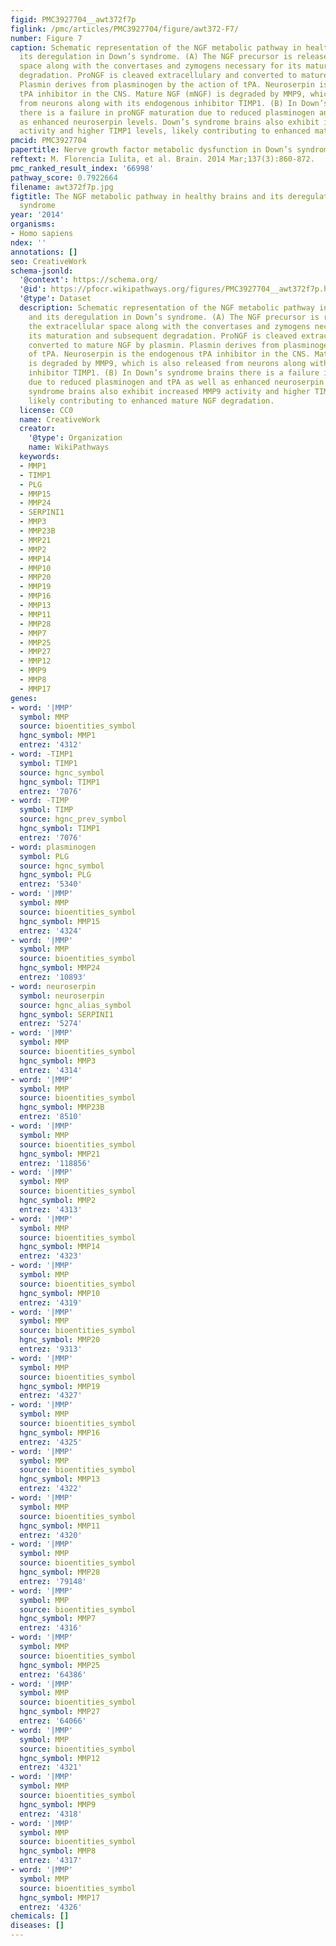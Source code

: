 ```yaml
---
figid: PMC3927704__awt372f7p
figlink: /pmc/articles/PMC3927704/figure/awt372-F7/
number: Figure 7
caption: Schematic representation of the NGF metabolic pathway in healthy brains and
  its deregulation in Down’s syndrome. (A) The NGF precursor is released to the extracellular
  space along with the convertases and zymogens necessary for its maturation and subsequent
  degradation. ProNGF is cleaved extracellulary and converted to mature NGF by plasmin.
  Plasmin derives from plasminogen by the action of tPA. Neuroserpin is the endogenous
  tPA inhibitor in the CNS. Mature NGF (mNGF) is degraded by MMP9, which is also released
  from neurons along with its endogenous inhibitor TIMP1. (B) In Down’s syndrome brains
  there is a failure in proNGF maturation due to reduced plasminogen and tPA as well
  as enhanced neuroserpin levels. Down’s syndrome brains also exhibit increased MMP9
  activity and higher TIMP1 levels, likely contributing to enhanced mature NGF degradation.
pmcid: PMC3927704
papertitle: Nerve growth factor metabolic dysfunction in Down’s syndrome brains.
reftext: M. Florencia Iulita, et al. Brain. 2014 Mar;137(3):860-872.
pmc_ranked_result_index: '66998'
pathway_score: 0.7922664
filename: awt372f7p.jpg
figtitle: The NGF metabolic pathway in healthy brains and its deregulation in Down’s
  syndrome
year: '2014'
organisms:
- Homo sapiens
ndex: ''
annotations: []
seo: CreativeWork
schema-jsonld:
  '@context': https://schema.org/
  '@id': https://pfocr.wikipathways.org/figures/PMC3927704__awt372f7p.html
  '@type': Dataset
  description: Schematic representation of the NGF metabolic pathway in healthy brains
    and its deregulation in Down’s syndrome. (A) The NGF precursor is released to
    the extracellular space along with the convertases and zymogens necessary for
    its maturation and subsequent degradation. ProNGF is cleaved extracellulary and
    converted to mature NGF by plasmin. Plasmin derives from plasminogen by the action
    of tPA. Neuroserpin is the endogenous tPA inhibitor in the CNS. Mature NGF (mNGF)
    is degraded by MMP9, which is also released from neurons along with its endogenous
    inhibitor TIMP1. (B) In Down’s syndrome brains there is a failure in proNGF maturation
    due to reduced plasminogen and tPA as well as enhanced neuroserpin levels. Down’s
    syndrome brains also exhibit increased MMP9 activity and higher TIMP1 levels,
    likely contributing to enhanced mature NGF degradation.
  license: CC0
  name: CreativeWork
  creator:
    '@type': Organization
    name: WikiPathways
  keywords:
  - MMP1
  - TIMP1
  - PLG
  - MMP15
  - MMP24
  - SERPINI1
  - MMP3
  - MMP23B
  - MMP21
  - MMP2
  - MMP14
  - MMP10
  - MMP20
  - MMP19
  - MMP16
  - MMP13
  - MMP11
  - MMP28
  - MMP7
  - MMP25
  - MMP27
  - MMP12
  - MMP9
  - MMP8
  - MMP17
genes:
- word: '|MMP'
  symbol: MMP
  source: bioentities_symbol
  hgnc_symbol: MMP1
  entrez: '4312'
- word: -TIMP1
  symbol: TIMP1
  source: hgnc_symbol
  hgnc_symbol: TIMP1
  entrez: '7076'
- word: -TIMP
  symbol: TIMP
  source: hgnc_prev_symbol
  hgnc_symbol: TIMP1
  entrez: '7076'
- word: plasminogen
  symbol: PLG
  source: hgnc_symbol
  hgnc_symbol: PLG
  entrez: '5340'
- word: '|MMP'
  symbol: MMP
  source: bioentities_symbol
  hgnc_symbol: MMP15
  entrez: '4324'
- word: '|MMP'
  symbol: MMP
  source: bioentities_symbol
  hgnc_symbol: MMP24
  entrez: '10893'
- word: neuroserpin
  symbol: neuroserpin
  source: hgnc_alias_symbol
  hgnc_symbol: SERPINI1
  entrez: '5274'
- word: '|MMP'
  symbol: MMP
  source: bioentities_symbol
  hgnc_symbol: MMP3
  entrez: '4314'
- word: '|MMP'
  symbol: MMP
  source: bioentities_symbol
  hgnc_symbol: MMP23B
  entrez: '8510'
- word: '|MMP'
  symbol: MMP
  source: bioentities_symbol
  hgnc_symbol: MMP21
  entrez: '118856'
- word: '|MMP'
  symbol: MMP
  source: bioentities_symbol
  hgnc_symbol: MMP2
  entrez: '4313'
- word: '|MMP'
  symbol: MMP
  source: bioentities_symbol
  hgnc_symbol: MMP14
  entrez: '4323'
- word: '|MMP'
  symbol: MMP
  source: bioentities_symbol
  hgnc_symbol: MMP10
  entrez: '4319'
- word: '|MMP'
  symbol: MMP
  source: bioentities_symbol
  hgnc_symbol: MMP20
  entrez: '9313'
- word: '|MMP'
  symbol: MMP
  source: bioentities_symbol
  hgnc_symbol: MMP19
  entrez: '4327'
- word: '|MMP'
  symbol: MMP
  source: bioentities_symbol
  hgnc_symbol: MMP16
  entrez: '4325'
- word: '|MMP'
  symbol: MMP
  source: bioentities_symbol
  hgnc_symbol: MMP13
  entrez: '4322'
- word: '|MMP'
  symbol: MMP
  source: bioentities_symbol
  hgnc_symbol: MMP11
  entrez: '4320'
- word: '|MMP'
  symbol: MMP
  source: bioentities_symbol
  hgnc_symbol: MMP28
  entrez: '79148'
- word: '|MMP'
  symbol: MMP
  source: bioentities_symbol
  hgnc_symbol: MMP7
  entrez: '4316'
- word: '|MMP'
  symbol: MMP
  source: bioentities_symbol
  hgnc_symbol: MMP25
  entrez: '64386'
- word: '|MMP'
  symbol: MMP
  source: bioentities_symbol
  hgnc_symbol: MMP27
  entrez: '64066'
- word: '|MMP'
  symbol: MMP
  source: bioentities_symbol
  hgnc_symbol: MMP12
  entrez: '4321'
- word: '|MMP'
  symbol: MMP
  source: bioentities_symbol
  hgnc_symbol: MMP9
  entrez: '4318'
- word: '|MMP'
  symbol: MMP
  source: bioentities_symbol
  hgnc_symbol: MMP8
  entrez: '4317'
- word: '|MMP'
  symbol: MMP
  source: bioentities_symbol
  hgnc_symbol: MMP17
  entrez: '4326'
chemicals: []
diseases: []
---
```

